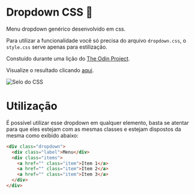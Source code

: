 # Dropdown CSS 🔽

Menu dropdown genérico desenvolvido em css.

Para utilizar a funcionalidade você só precisa do arquivo `dropdown.css`, o `style.css` serve apenas para estilização.

Constuído durante uma lição do [The Odin Project](https://www.theodinproject.com/).

Visualize o resultado clicando [aqui](https://br-adriel.github.io/css-dropdown/).

<div>
  <img src="https://img.shields.io/badge/CSS3-1572B6?style=for-the-badge&logo=css3&logoColor=white" alt="Selo do CSS" title="CSS">
</div>

# Utilização

É possível utilizar esse dropdown em qualquer elemento, basta se atentar para que eles estejam com as mesmas classes
e estejam dispostos da mesma como exibido abaixo:

```html
<div class="dropdown">
  <div class="label">Menu</div>
  <div class="items">
    <a href="" class="item">Item 1</a>
    <a href="" class="item">Item 2</a>
    <a href="" class="item">Item 3</a>
  </div>
</div>
```
